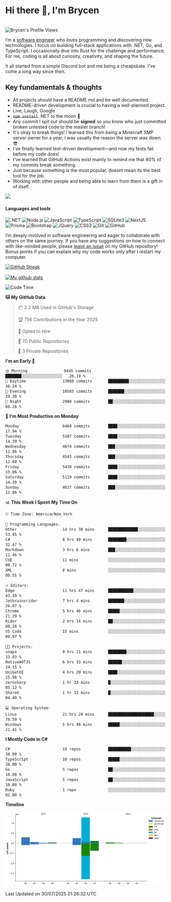 # Hi there 👋, I'm Brycen

<br>
<img src="https://komarev.com/ghpvc/?username=BrycensRanch" alt="Brycen's Profile Views" />

I’m a [software engineer](https://en.wikipedia.org/wiki/Software_engineering) who loves programming and discovering new technologies. I focus on building full-stack applications with .NET, Go, and TypeScript. I occasionally dive into Rust for the challenge and performance. For me, coding is all about curiosity, creativity, and shaping the future.

It all started from a simple Discord bot and me being a cheapskate. I've come a long way since then.

## Key fundamentals & thoughts

- All projects should have a README.md and be well documented.
- README-driven development is crucial to having a well-planned project.
- Live, Laugh, Google
- ~~`npm install`~~ .NET to the moon 🚀
- Any commit I spit out should be **signed** so you know who just committed broken untested code to the master branch!
- It's okay to break things! I learned this from being a Minecraft SMP server owner for a year, I was usually the reason the server was down. 😎
- I've finally learned test-driven development—and now my tests fail before my code does!
- I've learned that GitHub Actions exist mainly to remind me that 80% of my commits break something.
- Just because something is the most popular, doesnt mean its the best tool for the job.
- Working with other people and being able to learn from them is a gift in of itself.

<img src="https://res.cloudinary.com/practicaldev/image/fetch/s--OoBLh7-Q--/c_limit%2Cf_auto%2Cfl_progressive%2Cq_auto%2Cw_880/https://cdn-images-1.medium.com/max/1614/1%2A8BlqJ8lNVZzuRjAg1mZ50w.png" height="400"/>

<h4>Languages and tools</h4>
<p>
  <img src="https://img.shields.io/badge/.NET-%23512BD4.svg?&style=for-the-badge&logo=dotnet&logoColor=white" alt=".NET" />
  <img src="https://img.shields.io/badge/node.js%20-%2343853D.svg?&style=for-the-badge&logo=node.js&logoColor=white" alt="Node.js" />
  <img src="https://img.shields.io/badge/javascript%20-%23323330.svg?&style=for-the-badge&logo=javascript&logoColor=%23F7DF1E" alt="JavaScript" />
  <img src="https://img.shields.io/badge/typescript%20-%23323330.svg?&style=for-the-badge&logo=typescript&logoColor=#3467eb" alt="TypeScript" />
  <img src="https://img.shields.io/badge/sqlite3%20-%23323330.svg?&style=for-the-badge&logo=sqlite&logoColor=#3467eb" alt="SQLite3" />
  <img src="https://img.shields.io/badge/Next.JS%20-%23323330.svg?&style=for-the-badge&logo=next.js&logoColor=#3467eb" alt="NextJS" />
  <img src="https://img.shields.io/badge/Prisma%20-%23323330.svg?&style=for-the-badge&logo=prisma&logoColor=#3467eb" alt="Prisma" />
  <img src="https://img.shields.io/badge/bootstrap%20-%23323330.svg?&style=for-the-badge&logo=bootstrap" alt="Bootstrap" />
  <img src="https://img.shields.io/badge/jquery%20-%23323330.svg?&style=for-the-badge&logo=jquery" alt="JQuery" />
  <img src="https://img.shields.io/badge/css3%20-%23323330.svg?&style=for-the-badge&logo=css3" alt="CSS3" />
  <img src="https://img.shields.io/badge/git%20-%23323330.svg?&style=for-the-badge&logo=git" alt="Git" />
  <img src="https://img.shields.io/badge/github%20-%23323330.svg?&style=for-the-badge&logo=github" alt="GitHub" />
</p>

I’m deeply involved in software engineering and eager to collaborate with others on the same journey. If you have any suggestions on how to connect with like-minded people, please [leave an issue](https://github.com/BrycensRanch/BrycensRanch/issues/new) on my GitHub repository! Bonus points if you can explain why my code works only after I restart my computer. 

<p><a href="https://git.io/streak-stats"><img src=https://github-readme-streak-stats-eight.vercel.app?user=BrycensRanch&amp;theme=dark&amp;hide_border=true&fire=EB5454&amp;ring=0CEB19" alt="GitHub Streak"></a></p>

<a href="https://github.com/anuraghazra/github-readme-stats">
  <img align="center" src="https://github-readme-stats.anuraghazra1.vercel.app/api?username=BrycensRanch&show_icons=true&line_height=27&include_all_commits=true" alt="My github stats" />
</a>

<!--START_SECTION:waka-->
![Code Time](http://img.shields.io/badge/Code%20Time-2%2C441%20hrs%204%20mins-blue)

**🐱 My GitHub Data** 

> 📦 2.2 MB Used in GitHub's Storage 
 > 
> 🏆 756 Contributions in the Year 2025
 > 
> 💼 Opted to Hire
 > 
> 📜 70 Public Repositories 
 > 
> 🔑 3 Private Repositories 
 > 
**I'm an Early 🐤** 

```text
🌞 Morning                9445 commits        ███████░░░░░░░░░░░░░░░░░░   26.19 % 
🌆 Daytime                13068 commits       █████████░░░░░░░░░░░░░░░░   36.24 % 
🌃 Evening                10565 commits       ███████░░░░░░░░░░░░░░░░░░   29.30 % 
🌙 Night                  2980 commits        ██░░░░░░░░░░░░░░░░░░░░░░░   08.26 % 
```
📅 **I'm Most Productive on Monday** 

```text
Monday                   6468 commits        ████░░░░░░░░░░░░░░░░░░░░░   17.94 % 
Tuesday                  5187 commits        ████░░░░░░░░░░░░░░░░░░░░░   14.39 % 
Wednesday                4674 commits        ███░░░░░░░░░░░░░░░░░░░░░░   12.96 % 
Thursday                 4543 commits        ███░░░░░░░░░░░░░░░░░░░░░░   12.60 % 
Friday                   5430 commits        ████░░░░░░░░░░░░░░░░░░░░░   15.06 % 
Saturday                 5119 commits        ████░░░░░░░░░░░░░░░░░░░░░   14.20 % 
Sunday                   4637 commits        ███░░░░░░░░░░░░░░░░░░░░░░   12.86 % 
```


📊 **This Week I Spent My Time On** 

```text
🕑︎ Time Zone: America/New_York

💬 Programming Languages: 
Other                    14 hrs 30 mins      █████████████░░░░░░░░░░░░   53.45 % 
C#                       8 hrs 49 mins       ████████░░░░░░░░░░░░░░░░░   32.47 % 
Markdown                 3 hrs 6 mins        ███░░░░░░░░░░░░░░░░░░░░░░   11.46 % 
CUE                      11 mins             ░░░░░░░░░░░░░░░░░░░░░░░░░   00.72 % 
XML                      8 mins              ░░░░░░░░░░░░░░░░░░░░░░░░░   00.55 % 

🔥 Editors: 
Edge                     11 hrs 47 mins      ███████████░░░░░░░░░░░░░░   43.39 % 
Jetbrainsrider           7 hrs 4 mins        ███████░░░░░░░░░░░░░░░░░░   26.07 % 
Chrome                   5 hrs 46 mins       █████░░░░░░░░░░░░░░░░░░░░   21.29 % 
Rider                    2 hrs 14 mins       ██░░░░░░░░░░░░░░░░░░░░░░░   08.28 % 
VS Code                  15 mins             ░░░░░░░░░░░░░░░░░░░░░░░░░   00.97 % 

🐱‍💻 Projects: 
snapx                    9 hrs 11 mins       ████████░░░░░░░░░░░░░░░░░   33.83 % 
NativeAOTJS              6 hrs 33 mins       ██████░░░░░░░░░░░░░░░░░░░   24.15 % 
UniGetUI                 4 hrs 20 mins       ████░░░░░░░░░░░░░░░░░░░░░   15.98 % 
zerosharp                1 hr 23 mins        █░░░░░░░░░░░░░░░░░░░░░░░░   05.12 % 
ShareX                   1 hr 11 mins        █░░░░░░░░░░░░░░░░░░░░░░░░   04.40 % 

💻 Operating System: 
Linux                    21 hrs 20 mins      ████████████████████░░░░░   78.59 % 
Windows                  5 hrs 48 mins       █████░░░░░░░░░░░░░░░░░░░░   21.41 % 
```

**I Mostly Code in C#** 

```text
C#                       19 repos            ██████████░░░░░░░░░░░░░░░   38.00 % 
TypeScript               10 repos            █████░░░░░░░░░░░░░░░░░░░░   20.00 % 
Go                       5 repos             ██░░░░░░░░░░░░░░░░░░░░░░░   10.00 % 
JavaScript               5 repos             ██░░░░░░░░░░░░░░░░░░░░░░░   10.00 % 
Ruby                     1 repo              ░░░░░░░░░░░░░░░░░░░░░░░░░   02.00 % 
```



**Timeline**

![Lines of Code chart](https://raw.githubusercontent.com/BrycensRanch/BrycensRanch/main/assets/bar_graph.png)


 Last Updated on 30/07/2025 01:26:32 UTC
<!--END_SECTION:waka-->

<!--
**BrycensRanch/BrycensRanch** is a ✨ _special_ ✨ repository because its `README.md` (this file) appears on your GitHub profile.

Here are some ideas to get you started:

- 🔭 I’m currently working on ...
- 🌱 I’m currently learning ...
- 👯 I’m looking to collaborate on ...
- 🤔 I’m looking for help with ...
- 💬 Ask me about ...
- 📫 How to reach me: ...
- 😄 Pronouns: ...
- ⚡ Fun fact: ...
-->
